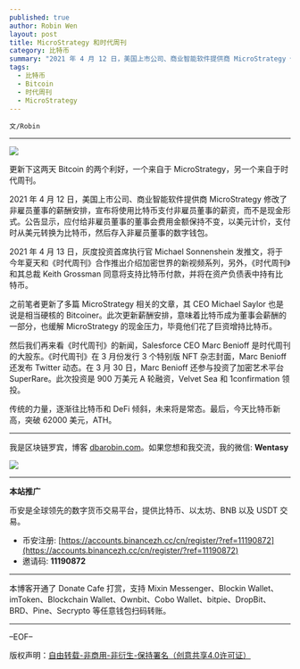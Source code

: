 ```yaml
---
published: true
author: Robin Wen
layout: post
title: MicroStrategy 和时代周刊
category: 比特币
summary: "2021 年 4 月 12 日，美国上市公司、商业智能软件提供商 MicroStrategy 修改了非雇员董事的薪酬安排，宣布将使用比特币支付非雇员董事的薪资，而不是现金形式。公告显示，应付给非雇员董事的董事会费用金额保持不变，以美元计价，支付时从美元转换为比特币，然后存入非雇员董事的数字钱包。传统的力量，逐渐往比特币和 DeFi 倾斜，未来将是常态。最后，今天比特币新高，突破 62000 美元，ATH。"
tags:
  - 比特币
  - Bitcoin
  - 时代周刊
  - MicroStrategy
---
```


`文/Robin`

***

![](https://cdn.dbarobin.com/hzv73r6.png)

更新下这两天 Bitcoin 的两个利好，一个来自于 MicroStrategy，另一个来自于时代周刊。

2021 年 4 月 12 日，美国上市公司、商业智能软件提供商 MicroStrategy 修改了非雇员董事的薪酬安排，宣布将使用比特币支付非雇员董事的薪资，而不是现金形式。公告显示，应付给非雇员董事的董事会费用金额保持不变，以美元计价，支付时从美元转换为比特币，然后存入非雇员董事的数字钱包。

2021 年 4 月 13 日，灰度投资首席执行官 Michael Sonnenshein 发推文，将于今年夏天和《时代周刊》合作推出介绍加密世界的新视频系列，另外，《时代周刊》和其总裁 Keith Grossman 同意将支持比特币付款，并将在资产负债表中持有比特币。

之前笔者更新了多篇 MicroStrategy 相关的文章，其 CEO Michael Saylor 也是说是相当硬核的 Bitcoiner。此次更新薪酬安排，意味着比特币成为董事会薪酬的一部分，也缓解 MicroStrategy 的现金压力，毕竟他们花了巨资增持比特币。

然后我们再来看《时代周刊》的新闻，Salesforce CEO Marc Benioff 是时代周刊的大股东。《时代周刊》在 3 月份发行 3 个特别版 NFT 杂志封面，Marc Benioff 还发布 Twitter 动态。在 3 月 30 日，Marc Benioff 还参与投资了加密艺术平台 SuperRare。此次投资是 900 万美元 A 轮融资，Velvet Sea 和 1confirmation 领投。

传统的力量，逐渐往比特币和 DeFi 倾斜，未来将是常态。最后，今天比特币新高，突破 62000 美元，ATH。

***

我是区块链罗宾，博客 [dbarobin.com](https://dbarobin.com/)。如果您想和我交流，我的微信: **Wentasy**

![](https://cdn.dbarobin.com/v4yywe2.png)

***

**本站推广**

币安是全球领先的数字货币交易平台，提供比特币、以太坊、BNB 以及 USDT 交易。

* 币安注册: [https://accounts.binancezh.cc/cn/register/?ref=11190872](https://accounts.binancezh.cc/cn/register/?ref=11190872)
* 邀请码: **11190872**

***

本博客开通了 Donate Cafe 打赏，支持 Mixin Messenger、Blockin Wallet、imToken、Blockchain Wallet、Ownbit、Cobo Wallet、bitpie、DropBit、BRD、Pine、Secrypto 等任意钱包扫码转账。

<center>
    <div class="--donate-button"
         data-button-id="f8b9df0d-af9a-460d-8258-d3f435445075"
    ></div>
</center>

***

–EOF–

版权声明：[自由转载-非商用-非衍生-保持署名（创意共享4.0许可证）](http://creativecommons.org/licenses/by-nc-nd/4.0/deed.zh)